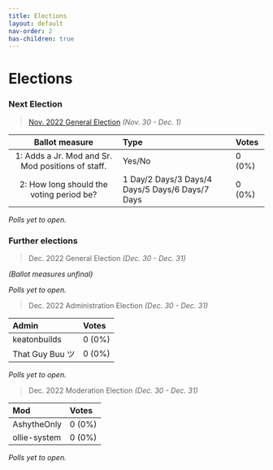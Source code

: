 ```yaml
---
title: Elections
layout: default
nav-order: 2
has-children: true
---
```


# Elections
### Next Election
> [Nov. 2022 General Election](elections/nov22gen.md) *(Nov. 30 - Dec. 1)*

| Ballot measure                                    | Type                                            | Votes  |
| :---:                                             | :---                                            | :---   |
| 1: Adds a Jr. Mod and Sr. Mod positions of staff. | Yes/No                                          | 0 (0%) |
| 2: How long should the voting period be?          | 1 Day/2 Days/3 Days/4 Days/5 Days/6 Days/7 Days | 0 (0%) |

*Polls yet to open.*

### Further elections
> Dec. 2022 General Election *(Dec. 30 - Dec. 31)*

*(Ballot measures unfinal)*

*Polls yet to open.*

> Dec. 2022 Administration Election *(Dec. 30 - Dec. 31)*

| Admin           | Votes  |
| :---            | :---   |
| keatonbuilds    | 0 (0%) |
| That Guy Buu ツ | 0 (0%) |

*Polls yet to open.*

> Dec. 2022 Moderation Election *(Dec. 30 - Dec. 31)*

| Mod             | Votes  |
| :---            | :---   |
| AshytheOnly     | 0 (0%) |
| ollie-system    | 0 (0%) |

*Polls yet to open.*